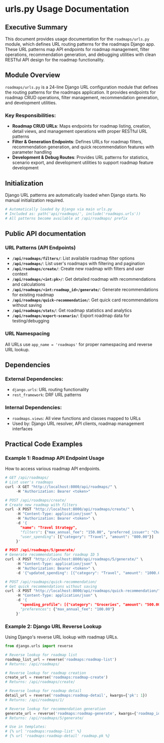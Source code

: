 # urls.py Usage Documentation

## Executive Summary
This document provides usage documentation for the `roadmaps/urls.py` module, which defines URL routing patterns for the roadmaps Django app. These URL patterns map API endpoints for roadmap management, filter operations, recommendation generation, and debugging utilities with clean RESTful API design for the roadmap functionality.

## Module Overview
`roadmaps/urls.py` is a 24-line Django URL configuration module that defines the routing patterns for the roadmaps application. It provides endpoints for roadmap CRUD operations, filter management, recommendation generation, and development utilities.

### Key Responsibilities:
- **Roadmap CRUD URLs**: Maps endpoints for roadmap listing, creation, detail views, and management operations with proper RESTful URL patterns
- **Filter & Generation Endpoints**: Defines URLs for roadmap filters, recommendation generation, and quick recommendation features with parameter handling
- **Development & Debug Routes**: Provides URL patterns for statistics, scenario export, and development utilities to support roadmap feature development

## Initialization
Django URL patterns are automatically loaded when Django starts. No manual initialization required.

```python
# Automatically loaded by Django via main urls.py
# Included as: path('api/roadmaps/', include('roadmaps.urls'))
# All patterns become available at /api/roadmaps/ prefix
```

## Public API documentation

### URL Patterns (API Endpoints)
- **`/api/roadmaps/filters/`**: List available roadmap filter options
- **`/api/roadmaps/`**: List user's roadmaps with filtering and pagination
- **`/api/roadmaps/create/`**: Create new roadmap with filters and user context
- **`/api/roadmaps/<int:pk>/`**: Get detailed roadmap with recommendations and calculations
- **`/api/roadmaps/<int:roadmap_id>/generate/`**: Generate recommendations for existing roadmap
- **`/api/roadmaps/quick-recommendation/`**: Get quick card recommendations without saving
- **`/api/roadmaps/stats/`**: Get roadmap statistics and analytics
- **`/api/roadmaps/export-scenario/`**: Export roadmap data for testing/debugging

### URL Namespacing
All URLs use `app_name = 'roadmaps'` for proper namespacing and reverse URL lookup.

## Dependencies
### External Dependencies:
- `django.urls`: URL routing functionality
- `rest_framework`: DRF URL patterns

### Internal Dependencies:
- `roadmaps.views`: All view functions and classes mapped to URLs
- Used by: Django URL resolver, API clients, roadmap management interfaces

## Practical Code Examples

### Example 1: Roadmap API Endpoint Usage
How to access various roadmap API endpoints.

```python
# GET /api/roadmaps/
# List user's roadmaps
curl -X GET "http://localhost:8000/api/roadmaps/" \
     -H "Authorization: Bearer <token>"

# POST /api/roadmaps/create/
# Create new roadmap with filters
curl -X POST "http://localhost:8000/api/roadmaps/create/" \
     -H "Content-Type: application/json" \
     -H "Authorization: Bearer <token>" \
     -d '{
       "name": "Travel Strategy",
       "filters": {"max_annual_fee": "150.00", "preferred_issuer": "Chase"},
       "user_spending": [{"category": "Travel", "amount": "800.00"}]
     }'

# POST /api/roadmaps/5/generate/
# Generate recommendations for roadmap ID 5
curl -X POST "http://localhost:8000/api/roadmaps/5/generate/" \
     -H "Content-Type: application/json" \
     -H "Authorization: Bearer <token>" \
     -d '{"updated_spending": [{"category": "Travel", "amount": "1000.00"}]}'

# POST /api/roadmaps/quick-recommendation/
# Get quick recommendations without saving
curl -X POST "http://localhost:8000/api/roadmaps/quick-recommendation/" \
     -H "Content-Type: application/json" \
     -d '{
       "spending_profile": [{"category": "Groceries", "amount": "500.00"}],
       "preferences": {"max_annual_fee": "100.00"}
     }'
```

### Example 2: Django URL Reverse Lookup
Using Django's reverse URL lookup with roadmap URLs.

```python
from django.urls import reverse

# Reverse lookup for roadmap list
roadmap_list_url = reverse('roadmaps:roadmap-list')
# Returns: /api/roadmaps/

# Reverse lookup for roadmap creation
create_url = reverse('roadmaps:roadmap-create')
# Returns: /api/roadmaps/create/

# Reverse lookup for roadmap detail
detail_url = reverse('roadmaps:roadmap-detail', kwargs={'pk': 1})
# Returns: /api/roadmaps/1/

# Reverse lookup for recommendation generation
generate_url = reverse('roadmaps:roadmap-generate', kwargs={'roadmap_id': 5})
# Returns: /api/roadmaps/5/generate/

# Use in templates:
# {% url 'roadmaps:roadmap-list' %}
# {% url 'roadmaps:roadmap-detail' roadmap.pk %}
```
